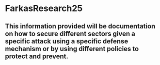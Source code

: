 # FarkasResearch25

## This information provided will be documentation on how to secure different sectors given a specific attack using a specific defense mechanism or by using different policies to protect and prevent. 
